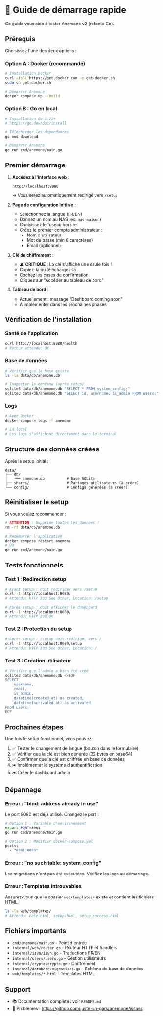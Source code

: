 # 🚀 Guide de démarrage rapide

Ce guide vous aide à tester Anemone v2 (refonte Go).

## Prérequis

Choisissez l'une des deux options :

### Option A : Docker (recommandé)
```bash
# Installation Docker
curl -fsSL https://get.docker.com -o get-docker.sh
sudo sh get-docker.sh

# Démarrer Anemone
docker compose up --build
```

### Option B : Go en local
```bash
# Installation Go 1.21+
# https://go.dev/doc/install

# Télécharger les dépendances
go mod download

# Démarrer Anemone
go run cmd/anemone/main.go
```

## Premier démarrage

1. **Accédez à l'interface web** :
   ```
   http://localhost:8080
   ```
   → Vous serez automatiquement redirigé vers `/setup`

2. **Page de configuration initiale** :
   - Sélectionnez la langue (FR/EN)
   - Donnez un nom au NAS (ex: `nas-maison`)
   - Choisissez le fuseau horaire
   - Créez le premier compte administrateur :
     - Nom d'utilisateur
     - Mot de passe (min 8 caractères)
     - Email (optionnel)

3. **Clé de chiffrement** :
   - ⚠️ **CRITIQUE** : La clé s'affiche une seule fois !
   - Copiez-la ou téléchargez-la
   - Cochez les cases de confirmation
   - Cliquez sur "Accéder au tableau de bord"

4. **Tableau de bord** :
   - Actuellement : message "Dashboard coming soon"
   - À implémenter dans les prochaines phases

## Vérification de l'installation

### Santé de l'application
```bash
curl http://localhost:8080/health
# Retour attendu: OK
```

### Base de données
```bash
# Vérifier que la base existe
ls -la data/db/anemone.db

# Inspecter le contenu (après setup)
sqlite3 data/db/anemone.db "SELECT * FROM system_config;"
sqlite3 data/db/anemone.db "SELECT id, username, is_admin FROM users;"
```

### Logs
```bash
# Avec Docker
docker compose logs -f anemone

# En local
# Les logs s'affichent directement dans le terminal
```

## Structure des données créées

Après le setup initial :

```
data/
├── db/
│   └── anemone.db          # Base SQLite
├── shares/                 # Partages utilisateurs (à créer)
└── config/                 # Configs générées (à créer)
```

## Réinitialiser le setup

Si vous voulez recommencer :

```bash
# ATTENTION : Supprime toutes les données !
rm -rf data/db/anemone.db

# Redémarrer l'application
docker compose restart anemone
# OU
go run cmd/anemone/main.go
```

## Tests fonctionnels

### Test 1 : Redirection setup
```bash
# Avant setup : doit rediriger vers /setup
curl -I http://localhost:8080/
# Attendu: HTTP 303 See Other, Location: /setup

# Après setup : doit afficher le dashboard
curl -I http://localhost:8080/
# Attendu: HTTP 200 OK
```

### Test 2 : Protection du setup
```bash
# Après setup : /setup doit rediriger vers /
curl -I http://localhost:8080/setup
# Attendu: HTTP 303 See Other, Location: /
```

### Test 3 : Création utilisateur
```bash
# Vérifier que l'admin a bien été créé
sqlite3 data/db/anemone.db <<EOF
SELECT
    username,
    email,
    is_admin,
    datetime(created_at) as created,
    datetime(activated_at) as activated
FROM users;
EOF
```

## Prochaines étapes

Une fois le setup fonctionnel, vous pouvez :

1. ✅ Tester le changement de langue (bouton dans le formulaire)
2. ✅ Vérifier que la clé est bien générée (32 bytes en base64)
3. ✅ Confirmer que la clé est chiffrée en base de données
4. ⏭️ Implémenter le système d'authentification
5. ⏭️ Créer le dashboard admin

## Dépannage

### Erreur : "bind: address already in use"
Le port 8080 est déjà utilisé. Changez le port :

```bash
# Option 1 : Variable d'environnement
export PORT=8081
go run cmd/anemone/main.go

# Option 2 : Modifier docker-compose.yml
ports:
  - "8081:8080"
```

### Erreur : "no such table: system_config"
Les migrations n'ont pas été exécutées. Vérifiez les logs au démarrage.

### Erreur : Templates introuvables
Assurez-vous que le dossier `web/templates/` existe et contient les fichiers HTML.

```bash
ls -la web/templates/
# Attendu: base.html, setup.html, setup_success.html
```

## Fichiers importants

- `cmd/anemone/main.go` - Point d'entrée
- `internal/web/router.go` - Routeur HTTP et handlers
- `internal/i18n/i18n.go` - Traductions FR/EN
- `internal/users/users.go` - Gestion utilisateurs
- `internal/crypto/crypto.go` - Chiffrement
- `internal/database/migrations.go` - Schéma de base de données
- `web/templates/*.html` - Templates HTML

## Support

- 📚 Documentation complète : voir `README.md`
- 🐛 Problèmes : https://github.com/juste-un-gars/anemone/issues
